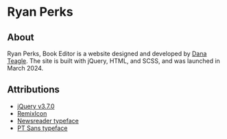 # Ryan Perks

## About
Ryan Perks, Book Editor is a website designed and developed by [Dana Teagle](https://danateagle.com). The site is built with jQuery, HTML, and SCSS, and was launched in March 2024.

## Attributions
- [jQuery v3.7.0](https://jquery.com/)
- [RemixIcon](https://remixicon.com/)
- [Newsreader typeface](https://fonts.google.com/specimen/Newsreader)
- [PT Sans typeface](https://fonts.google.com/specimen/PT+Sans)